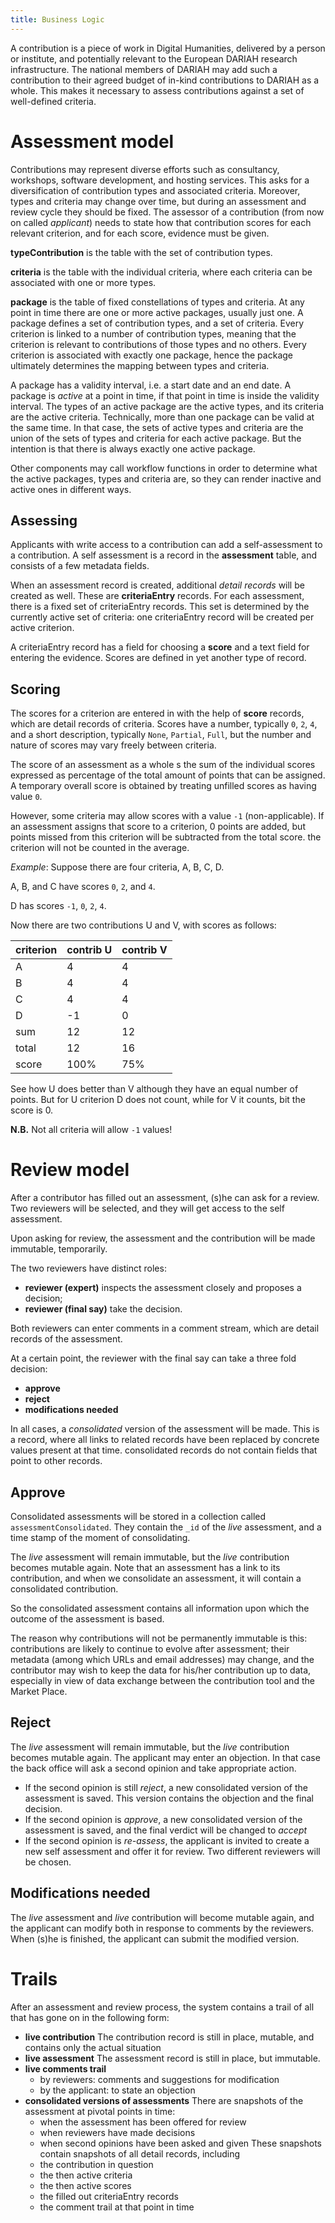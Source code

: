 ```yaml
---
title: Business Logic
---
```


A  contribution is a piece of work in Digital Humanities, delivered by a person or institute,
and potentially relevant to the European DARIAH research infrastructure.
The national members of DARIAH may add such a contribution to their agreed budget of in-kind
contributions to DARIAH as a whole. This makes it necessary to assess contributions against
a set of well-defined criteria.

# Assessment model
Contributions may represent diverse efforts such as
consultancy, workshops, software development, and hosting services.
This asks for a diversification of contribution types and associated criteria.
Moreover, types and criteria may change over time,
but during an assessment and review cycle they should be fixed.
The assessor of a contribution (from now on called *applicant*)
needs to state how that contribution scores for each relevant criterion,
and for each score, evidence must be given.

**typeContribution** is the table with the set of contribution types.

**criteria** is the table with the individual criteria, where each criteria can be associated 
with one or more types.  

**package** is the table of fixed constellations of types and criteria.
At any point in time there are one or more active packages, usually just one.
A package defines a set of contribution types, and a set of criteria.
Every criterion is linked to a number of contribution types,
meaning that the criterion is relevant to contributions of those types and no others.
Every criterion is associated with exactly one package,
hence the package ultimately determines the
mapping between types and criteria.

A package has a validity interval, i.e. a start date and an end date.
A package is *active* at a point in time, if that point in time is inside the validity interval.
The types of an active package are the active types, and its criteria are the active criteria.
Technically, more than one package can be valid at the same time. 
In that case, the sets of active types and criteria are the union of the sets of types
and criteria for each active package. 
But the intention is that there is always exactly one active package.

Other components may call workflow functions in order to determine what the
active packages, types and criteria are, so they can render inactive and active ones in
different ways.

## Assessing
Applicants with write access to a contribution can add a self-assessment to a contribution.
A self assessment is a record in the **assessment** table, and consists of a few metadata fields.

When an assessment record is created, additional *detail records* will be created as well.
These are **criteriaEntry** records.
For each assessment, there is a fixed set of criteriaEntry records.
This set is determined by the currently active set of criteria:
one criteriaEntry record will be created per active criterion.

A criteriaEntry record has a field for choosing a **score** and a text field for entering the evidence.
Scores are defined in yet another type of record.

## Scoring
The scores for a criterion are entered in with the help of **score** records,
which are detail records of criteria.
Scores have a number, typically `0`, `2`, `4`, and a short description, typically
`None`, `Partial`, `Full`, but the number and nature of scores may vary freely between criteria.

The score of an assessment as a whole s the sum of the individual scores
expressed as percentage of the total amount of points that can be assigned.
A temporary overall score is obtained by treating unfilled scores as having value `0`.

However, some criteria may allow scores with a value `-1` (non-applicable).
If an assessment assigns that score to a criterion,
0 points are added, but points missed from this criterion will be subtracted from the total score.
the criterion will not be counted in the average.

*Example*:
Suppose there are four criteria, A, B, C, D.

A, B, and C have scores `0`, `2`, and `4`.

D has scores `-1`, `0`, `2`, `4`.

Now there are two contributions U and V, with scores as follows:

criterion |contrib U | contrib V
---|---|---
 A   | 4  | 4
 B   | 4  | 4
 C   | 4  | 4
 D   |-1  | 0
sum  |12  |12
total|12  |16
score|100%|75% 

See how U does better than V although they have an equal number of points.
But for U criterion D does not count, while for V it counts, bit the score is 0.

**N.B.** Not all criteria will allow `-1` values!

# Review model
After a contributor has filled out an assessment, (s)he can ask for a review.
Two reviewers will be selected, and they will get access to the self assessment.

Upon asking for review, the assessment and the contribution will be made immutable, temporarily.

The two reviewers have distinct roles:
* **reviewer (expert)** inspects the assessment closely and proposes a decision;
* **reviewer (final say)** take the decision.

Both reviewers can enter comments in a comment stream, which are detail records of the assessment.

At a certain point, the reviewer with the final say can take a three fold decision:

* **approve**
* **reject**
* **modifications needed**

In all cases, a *consolidated* version of the assessment will be made.
This is a record, where all links to related records have been replaced by concrete values present at that time.
consolidated records do not contain fields that point to other records. 

## Approve
Consolidated assessments will be stored in a collection called `assessmentConsolidated`.
They contain the `_id` of the *live* assessment, and a time stamp of the moment of consolidating.

The *live* assessment will remain immutable, but the *live* contribution becomes mutable again.
Note that an assessment has a link to its contribution, and when we consolidate an assessment, it will
contain a consolidated contribution.

So the consolidated assessment contains all information upon which the outcome of the assessment is based.

The reason why contributions will not be permanently immutable is this:
contributions are likely to continue to evolve after assessment;
their metadata (among which URLs and email addresses) may change, and the contributor may wish 
to keep the data for his/her contribution up to data,
especially in view of data exchange between the contribution tool
and the Market Place.

## Reject
The *live* assessment will remain immutable, but the *live* contribution becomes mutable again.
The applicant may enter an objection.
In that case the back office will ask a second opinion and take appropriate action.

* If the second opinion is still *reject*, a new consolidated version of the assessment is saved.
  This version contains the objection and the final decision.
* If the second opinion is *approve*, a new consolidated version of the assessment is saved,
  and the final verdict will be changed to *accept*
* If the second opinion is *re-assess*, the applicant is invited to create a new self assessment and offer it for
  review. Two different reviewers will be chosen.

## Modifications needed
The *live* assessment and *live* contribution will become mutable again,
and the applicant can modify both in response to comments by the reviewers.
When (s)he is finished, the applicant can submit the modified version.

# Trails
After an assessment and review process, the system contains a trail of all that has gone on in the following form:

* **live contribution**
  The contribution record is still in place, mutable, and contains only the actual situation
* **live assessment**
  The assessment record is still in place, but immutable.
* **live comments trail**
  * by reviewers: comments and suggestions for modification
  * by the applicant: to state an objection
* **consolidated versions of assessments**
  There are snapshots of the assessment at pivotal points in time:
  * when the assessment has been offered for review
  * when reviewers have made decisions
  * when second opinions have been asked and given
  These snapshots contain snapshots of all detail records, including
  * the contribution in question
  * the then active criteria
  * the then active scores
  * the filled out criteriaEntry records
  * the comment trail at that point in time

